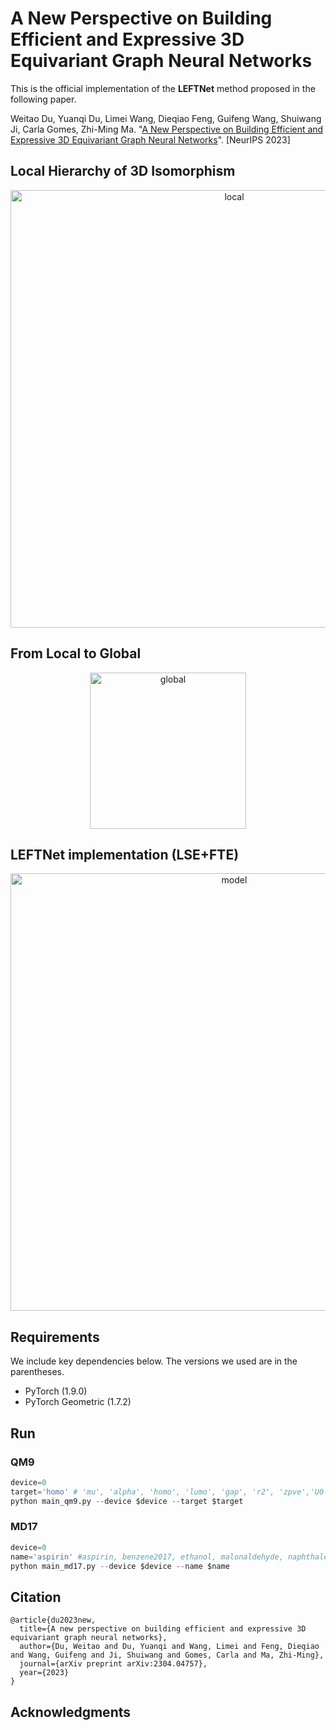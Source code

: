 # A New Perspective on Building Efficient and Expressive 3D Equivariant Graph Neural Networks

This is the official implementation of the **LEFTNet** method proposed in the following paper.

Weitao Du, Yuanqi Du, Limei Wang, Dieqiao Feng, Guifeng Wang, Shuiwang Ji, Carla Gomes, Zhi-Ming Ma. "[A New Perspective on Building Efficient and Expressive 3D Equivariant Graph Neural Networks](https://arxiv.org/abs/2304.04757)". [NeurIPS 2023]

## Local Hierarchy of 3D Isomorphism
<p align="center">
<img src="https://github.com/yuanqidu/LeftNet/blob/main/assets/local.png" width="700" class="center" alt="local"/>
    <br/>
</p>

## From Local to Global
<p align="center">
<img src="https://github.com/yuanqidu/LeftNet/blob/main/assets/global.png" width="250" class="center" alt="global"/>
    <br/>
</p>

## LEFTNet implementation (LSE+FTE)
<p align="center">
<img src="https://github.com/yuanqidu/LeftNet/blob/main/assets/model.png" width="700" class="center" alt="model"/>
    <br/>
</p>


## Requirements
We include key dependencies below. The versions we used are in the parentheses. 
* PyTorch (1.9.0)
* PyTorch Geometric (1.7.2)

## Run

### QM9
```python
device=0
target='homo' # 'mu', 'alpha', 'homo', 'lumo', 'gap', 'r2', 'zpve','U0', 'U', 'H', 'G', 'Cv'
python main_qm9.py --device $device --target $target
```
### MD17
```python
device=0
name='aspirin' #aspirin, benzene2017, ethanol, malonaldehyde, naphthalene, salicylic, toluene, uracil
python main_md17.py --device $device --name $name
``` 


## Citation
```
@article{du2023new,
  title={A new perspective on building efficient and expressive 3D equivariant graph neural networks},
  author={Du, Weitao and Du, Yuanqi and Wang, Limei and Feng, Dieqiao and Wang, Guifeng and Ji, Shuiwang and Gomes, Carla and Ma, Zhi-Ming},
  journal={arXiv preprint arXiv:2304.04757},
  year={2023}
}
```

## Acknowledgments

